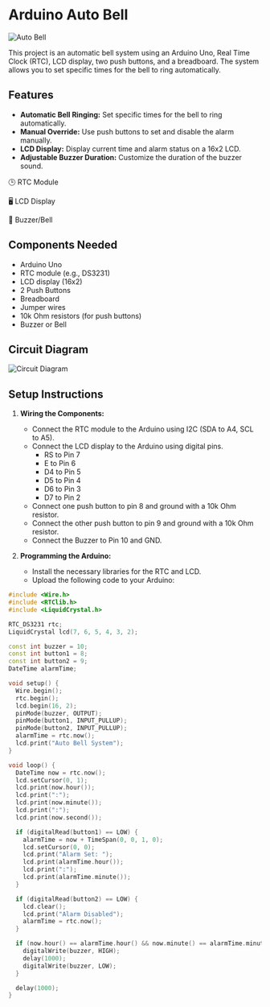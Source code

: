 # Arduino Auto Bell

![Auto Bell](https://github.com/mugisha-eric/Arduino-auto-bell/blob/main/R09A0044.JPG?raw=true)

This project is an automatic bell system using an Arduino Uno, Real Time Clock (RTC), LCD display, two push buttons, and a breadboard. The system allows you to set specific times for the bell to ring automatically.

## Features
- **Automatic Bell Ringing:** Set specific times for the bell to ring automatically.
- **Manual Override:** Use push buttons to set and disable the alarm manually.
- **LCD Display:** Display current time and alarm status on a 16x2 LCD.
- **Adjustable Buzzer Duration:** Customize the duration of the buzzer sound.
  
🕒 RTC Module

🖥️ LCD Display

🔔 Buzzer/Bell
## Components Needed
- Arduino Uno
- RTC module (e.g., DS3231)
- LCD display (16x2)
- 2 Push Buttons
- Breadboard
- Jumper wires
- 10k Ohm resistors (for push buttons)
- Buzzer or Bell

## Circuit Diagram
![Circuit Diagram](https://github.com/mugisha-eric/Arduino-auto-bell/blob/main/AutoBell.png?raw=true)

## Setup Instructions

1. **Wiring the Components:**
    - Connect the RTC module to the Arduino using I2C (SDA to A4, SCL to A5).
    - Connect the LCD display to the Arduino using digital pins.
        - RS to Pin 7
        - E to Pin 6
        - D4 to Pin 5
        - D5 to Pin 4
        - D6 to Pin 3
        - D7 to Pin 2
    - Connect one push button to pin 8 and ground with a 10k Ohm resistor.
    - Connect the other push button to pin 9 and ground with a 10k Ohm resistor.
    - Connect the Buzzer to Pin 10 and GND.

2. **Programming the Arduino:**
    - Install the necessary libraries for the RTC and LCD.
    - Upload the following code to your Arduino:

```cpp
#include <Wire.h>
#include <RTClib.h>
#include <LiquidCrystal.h>

RTC_DS3231 rtc;
LiquidCrystal lcd(7, 6, 5, 4, 3, 2);

const int buzzer = 10;
const int button1 = 8;
const int button2 = 9;
DateTime alarmTime;

void setup() {
  Wire.begin();
  rtc.begin();
  lcd.begin(16, 2);
  pinMode(buzzer, OUTPUT);
  pinMode(button1, INPUT_PULLUP);
  pinMode(button2, INPUT_PULLUP);
  alarmTime = rtc.now();
  lcd.print("Auto Bell System");
}

void loop() {
  DateTime now = rtc.now();
  lcd.setCursor(0, 1);
  lcd.print(now.hour());
  lcd.print(":");
  lcd.print(now.minute());
  lcd.print(":");
  lcd.print(now.second());

  if (digitalRead(button1) == LOW) {
    alarmTime = now + TimeSpan(0, 0, 1, 0);
    lcd.setCursor(0, 0);
    lcd.print("Alarm Set: ");
    lcd.print(alarmTime.hour());
    lcd.print(":");
    lcd.print(alarmTime.minute());
  }

  if (digitalRead(button2) == LOW) {
    lcd.clear();
    lcd.print("Alarm Disabled");
    alarmTime = rtc.now();
  }

  if (now.hour() == alarmTime.hour() && now.minute() == alarmTime.minute() && now.second() == alarmTime.second()) {
    digitalWrite(buzzer, HIGH);
    delay(1000);
    digitalWrite(buzzer, LOW);
  }

  delay(1000);
}
